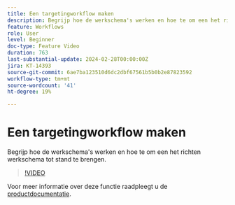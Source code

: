 ```yaml
---
title: Een targetingworkflow maken
description: Begrijp hoe de werkschema's werken en hoe te om een het richten werkschema tot stand te brengen.
feature: Workflows
role: User
level: Beginner
doc-type: Feature Video
duration: 763
last-substantial-update: 2024-02-28T00:00:00Z
jira: KT-14393
source-git-commit: 6ae7ba123510d6dc2dbf67561b5b0b2e87823592
workflow-type: tm+mt
source-wordcount: '41'
ht-degree: 19%

---
```



# Een targetingworkflow maken

Begrijp hoe de werkschema&#39;s werken en hoe te om een het richten werkschema tot stand te brengen.

>[!VIDEO](https://video.tv.adobe.com/v/3453978/?learn=on&captions=dut)


Voor meer informatie over deze functie raadpleegt u de [productdocumentatie](https://experienceleague.adobe.com/docs/campaign-web/v8/wf/gs-workflows.html?lang=nl-NL).
